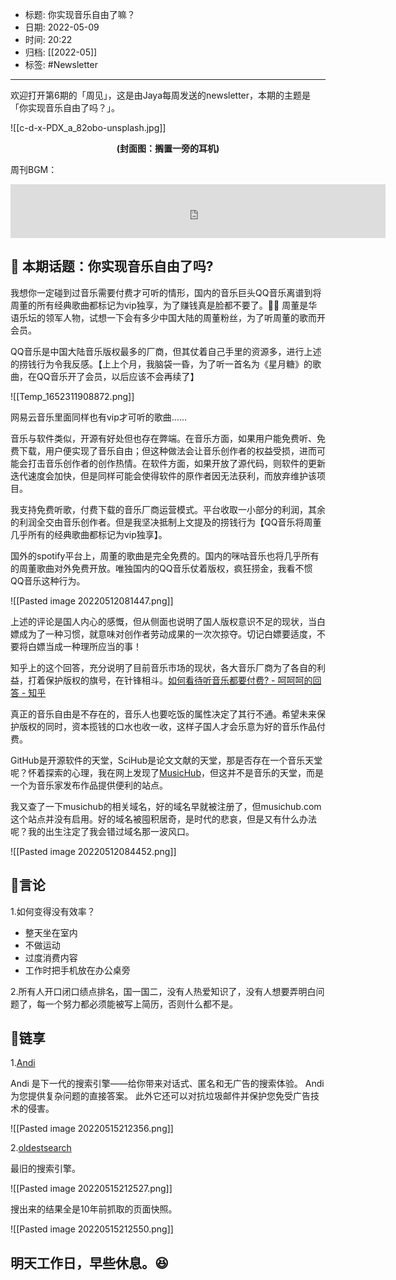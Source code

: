 - 标题: 你实现音乐自由了嘛？
- 日期: 2022-05-09
- 时间: 20:22
- 归档: [[2022-05]]
- 标签: #Newsletter 
___

欢迎打开第6期的「周见」，这是由Jaya每周发送的newsletter，本期的主题是「你实现音乐自由了吗？」。

![[c-d-x-PDX_a_82obo-unsplash.jpg]]
<center><strong>(封面图：搁置一旁的耳机)</strong></center>

周刊BGM：

<iframe frameborder="no" border="0" marginwidth="0" marginheight="0" width=600 height=86 src="https://music.163.com/outchain/player?type=2&id=1807828&auto=0&height=66"></iframe>

## 📝 本期话题：你实现音乐自由了吗?

我想你一定碰到过音乐需要付费才可听的情形，国内的音乐巨头QQ音乐离谱到将周董的所有经典歌曲都标记为vip独享，为了赚钱真是脸都不要了。😮‍💨 周董是华语乐坛的领军人物，试想一下会有多少中国大陆的周董粉丝，为了听周董的歌而开会员。

QQ音乐是中国大陆音乐版权最多的厂商，但其仗着自己手里的资源多，进行上述的捞钱行为令我反感。【上上个月，我脑袋一昏，为了听一首名为《星月糖》的歌曲，在QQ音乐开了会员，以后应该不会再续了】

![[Temp_1652311908872.png]]

网易云音乐里面同样也有vip才可听的歌曲......

音乐与软件类似，开源有好处但也存在弊端。在音乐方面，如果用户能免费听、免费下载，用户便实现了音乐自由；但这种做法会让音乐创作者的权益受损，进而可能会打击音乐创作者的创作热情。在软件方面，如果开放了源代码，则软件的更新迭代速度会加快，但是同样可能会使得软件的原作者因无法获利，而放弃维护该项目。

我支持免费听歌，付费下载的音乐厂商运营模式。平台收取一小部分的利润，其余的利润全交由音乐创作者。但是我坚决抵制上文提及的捞钱行为【QQ音乐将周董几乎所有的经典歌曲都标记为vip独享】。

国外的spotify平台上，周董的歌曲是完全免费的。国内的咪咕音乐也将几乎所有的周董歌曲对外免费开放。唯独国内的QQ音乐仗着版权，疯狂捞金，我看不惯QQ音乐这种行为。

![[Pasted image 20220512081447.png]]

上述的评论是国人内心的感慨，但从侧面也说明了国人版权意识不足的现状，当白嫖成为了一种习惯，就意味对创作者劳动成果的一次次掠夺。切记白嫖要适度，不要将白嫖当成一种理所应当的事！

知乎上的这个回答，充分说明了目前音乐市场的现状，各大音乐厂商为了各自的利益，打着保护版权的旗号，在针锋相斗。[如何看待听音乐都要付费? - 呵呵呵的回答 - 知乎 ](https://www.zhihu.com/question/320564099/answer/1634954859)

真正的音乐自由是不存在的，音乐人也要吃饭的属性决定了其行不通。希望未来保护版权的同时，资本揽钱的口水也收一收，这样子国人才会乐意为好的音乐作品付费。

GitHub是开源软件的天堂，SciHub是论文文献的天堂，那是否存在一个音乐天堂呢？怀着探索的心理，我在网上发现了[MusicHub](https://www.music-hub.com/)，但这并不是音乐的天堂，而是一个为音乐家发布作品提供便利的站点。

我又查了一下musichub的相关域名，好的域名早就被注册了，但musichub.com这个站点并没有启用。好的域名被囤积居奇，是时代的悲哀，但是又有什么办法呢？我的出生注定了我会错过域名那一波风口。

![[Pasted image 20220512084452.png]]

## 📜言论

1.如何变得没有效率？

+ 整天坐在室内
+ 不做运动
+ 过度消费内容
+ 工作时把手机放在办公桌旁

2.所有人开口闭口绩点排名，国一国二，没有人热爱知识了，没有人想要弄明白问题了，每一个努力都必须能被写上简历，否则什么都不是。

## 🎇链享

1.[Andi](https://andisearch.com/)

Andi 是下一代的搜索引擎——给你带来对话式、匿名和无广告的搜索体验。 Andi 为您提供复杂问题的直接答案。 此外它还可以对抗垃圾邮件并保护您免受广告技术的侵害。

![[Pasted image 20220515212356.png]]

2.[oldestsearch](https://www.oldestsearch.com/)

最旧的搜索引擎。

![[Pasted image 20220515212527.png]]

搜出来的结果全是10年前抓取的页面快照。

![[Pasted image 20220515212550.png]]

## 明天工作日，早些休息。😆
